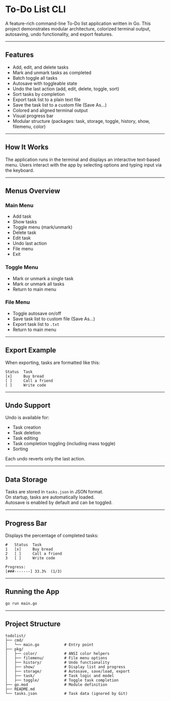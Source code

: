 # To-Do List CLI

A feature-rich command-line To-Do list application written in Go.
This project demonstrates modular architecture, colorized terminal output, autosaving, undo functionality, and export features.

---

## Features

- Add, edit, and delete tasks
- Mark and unmark tasks as completed
- Batch toggle all tasks
- Autosave with toggleable state
- Undo the last action (add, edit, delete, toggle, sort)
- Sort tasks by completion
- Export task list to a plain text file
- Save the task list to a custom file (Save As...)
- Colored and aligned terminal output
- Visual progress bar
- Modular structure (packages: task, storage, toggle, history, show, filemenu, color)

---

## How It Works

The application runs in the terminal and displays an interactive text-based menu.
Users interact with the app by selecting options and typing input via the keyboard.

---

## Menus Overview

### Main Menu
- Add task  
- Show tasks  
- Toggle menu (mark/unmark)  
- Delete task  
- Edit task  
- Undo last action  
- File menu  
- Exit  

### Toggle Menu
- Mark or unmark a single task  
- Mark or unmark all tasks  
- Return to main menu  

### File Menu
- Toggle autosave on/off  
- Save task list to custom file (Save As...)  
- Export task list to `.txt`  
- Return to main menu  

---

## Export Example

When exporting, tasks are formatted like this:

```
Status  Task
[x]     Buy bread
[ ]     Call a friend
[ ]     Write code
```

---

## Undo Support

Undo is available for:
- Task creation  
- Task deletion  
- Task editing  
- Task completion toggling (including mass toggle)  
- Sorting  

Each undo reverts only the last action.

---

## Data Storage

Tasks are stored in `tasks.json` in JSON format.  
On startup, tasks are automatically loaded.  
Autosave is enabled by default and can be toggled.

---

## Progress Bar

Displays the percentage of completed tasks:

```
#   Status  Task
1   [x]     Buy bread
2   [ ]     Call a friend
3   [ ]     Write code

Progress:
[###-------] 33.3%  (1/3)
```

---

## Running the App

```bash
go run main.go
```

---

## Project Structure

```
todolist/
├── cmd/
│   └── main.go           # Entry point      
├── pkg/
│   ├── color/            # ANSI color helpers      
│   ├── filemenu/         # File menu options
│   ├── history/          # Undo functionality  
│   ├── show/             # Display list and progress 
│   ├── storage/          # Autosave, save/load, export  
│   ├── task/             # Task logic and model  
│   ├── toggle/           # Toggle task completion                
├── go.mod                # Module definition  
├── README.md
└── tasks.json            # Task data (ignored by Git)  
```
